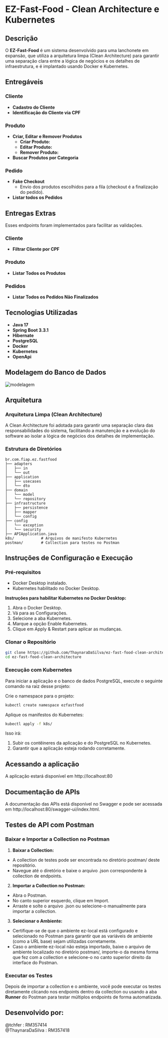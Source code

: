# EZ-Fast-Food - Clean Architecture e Kubernetes

## Descrição

O **EZ-Fast-Food** é um sistema desenvolvido para uma lanchonete em expansão, que utiliza a arquitetura limpa (Clean Architecture) para garantir uma separação clara entre a lógica de negócios e os detalhes de infraestrutura, e é implantado usando Docker e Kubernetes.

## Entregáveis

### Cliente
- **Cadastro do Cliente** 
- **Identificação do Cliente via CPF** 
  
### Produto
- **Criar, Editar e Remover Produtos**
  - **Criar Produto:** 
  - **Editar Produto:** 
  - **Remover Produto:**
- **Buscar Produtos por Categoria** 

### Pedido
- **Fake Checkout**
  - Envio dos produtos escolhidos para a fila (checkout é a finalização do pedido). 
- **Listar todos os Pedidos** 

## Entregas Extras
Esses endpoints foram implementados para facilitar as validações. 
### Cliente
- **Filtrar Cliente por CPF** 

### Produto
- **Listar Todos os Produtos** 

### Pedidos
- **Listar Todos os Pedidos Não Finalizados** 

## Tecnologias Utilizadas

- **Java 17**
- **Spring Boot 3.3.1**
- **Hibernate**
- **PostgreSQL**
- **Docker**
- **Kubernetes**
- **OpenApi**

## Modelagem do Banco de Dados

![modelagem](https://github.com/user-attachments/assets/bfa15302-2957-47cc-afdf-85cea99b5b7a)

## Arquitetura

### Arquitetura Limpa (Clean Architecture)

A Clean Architecture foi adotada para garantir uma separação clara das responsabilidades do sistema, facilitando a manutenção e a evolução do software ao isolar a lógica de negócios dos detalhes de implementação.

### Estrutura de Diretórios

```
br.com.fiap.ez.fastfood
├── adapters
│   ├── in
│   └── out
├── application
│   ├── usecases
│   └── dto
├── domain
│   └── model
│   └── repository
├── infrastructure
│   ├── persistence
│   ├── mapper
│   └── config
├── config
│   └── exception
│   └── security
├── APIApplication.java
k8s/            # Arquivos de manifesto Kubernetes
postman/        # Collection para testes no Postman
```

## Instruções de Configuração e Execução

### Pré-requisitos

- Docker Desktop instalado.
- Kubernetes habilitado no Docker Desktop.

**Instruções para habilitar Kubernetes no Docker Desktop:**

1. Abra o Docker Desktop.
2. Vá para as Configurações.
3. Selecione a aba Kubernetes.
4. Marque a opção Enable Kubernetes.
5. Clique em Apply & Restart para aplicar as mudanças.

### Clonar o Repositório

```sh
git clone https://github.com/ThaynaraDaSilva/ez-fast-food-clean-architecture.git
cd ez-fast-food-clean-architecture

```

### Execução com Kubernetes
Para iniciar a aplicação e o banco de dados PostgreSQL, execute o seguinte comando na raiz desse projeto:

Crie o namespace para o projeto:

```sh
kubectl create namespace ezfastfood
```

Aplique os manifestos do Kubernetes:

```sh
kubectl apply -f k8s/
```

Isso irá:

1. Subir os contêineres da aplicação e do PostgreSQL no Kubernetes.
2. Garantir que a aplicação esteja rodando corretamente.

## Acessando a aplicação
A aplicação estará disponível em http://localhost:80

## Documentação de APIs
A documentação das APIs está disponível no Swagger e pode ser acessada em http://localhost:80/swagger-ui/index.html.

## Testes de API com Postman

### Baixar e Importar a Collection no Postman

1. **Baixar a Collection:**

- A collection de testes pode ser encontrada no diretório postman/ deste repositório.
- Navegue até o diretório e baixe o arquivo .json correspondente à collection de endpoints.

2. **Importar a Collection no Postman:**

- Abra o Postman.
- No canto superior esquerdo, clique em Import.
- Arraste e solte o arquivo .json ou selecione-o manualmente para importar a collection.

3. **Selecionar o Ambiente:**

- Certifique-se de que o ambiente ez-local está configurado e selecionado no Postman para garantir que as variáveis de ambiente (como a URL base) sejam utilizadas corretamente.
- Caso o ambiente ez-local não esteja importado, baixe o arquivo de ambiente localizado no diretório postman/, importe-o da mesma forma que fez com a collection e selecione-o no canto superior direito da interface do Postman.

### Executar os Testes

Depois de importar a collection e o ambiente, você pode executar os testes diretamente clicando nos endpoints dentro da collection ou usando a aba **Runner** do Postman para testar múltiplos endpoints de forma automatizada.

## Desenvolvido por:
@tchfer : RM357414<br>
@ThaynaraDaSilva : RM357418<br>
